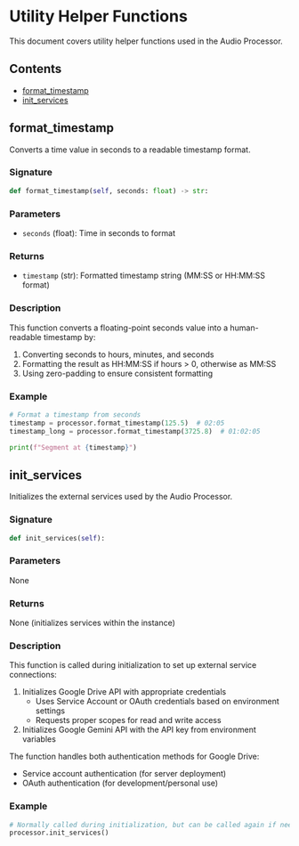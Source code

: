 # Utility Helper Functions

This document covers utility helper functions used in the Audio Processor.

## Contents

- [format_timestamp](#format_timestamp)
- [init_services](#init_services)

## format_timestamp

Converts a time value in seconds to a readable timestamp format.

### Signature

```python
def format_timestamp(self, seconds: float) -> str:
```

### Parameters

- `seconds` (float): Time in seconds to format

### Returns

- `timestamp` (str): Formatted timestamp string (MM:SS or HH:MM:SS format)

### Description

This function converts a floating-point seconds value into a human-readable timestamp by:
1. Converting seconds to hours, minutes, and seconds
2. Formatting the result as HH:MM:SS if hours > 0, otherwise as MM:SS
3. Using zero-padding to ensure consistent formatting

### Example

```python
# Format a timestamp from seconds
timestamp = processor.format_timestamp(125.5)  # 02:05
timestamp_long = processor.format_timestamp(3725.8)  # 01:02:05

print(f"Segment at {timestamp}")
```

## init_services

Initializes the external services used by the Audio Processor.

### Signature

```python
def init_services(self):
```

### Parameters

None

### Returns

None (initializes services within the instance)

### Description

This function is called during initialization to set up external service connections:
1. Initializes Google Drive API with appropriate credentials
   - Uses Service Account or OAuth credentials based on environment settings
   - Requests proper scopes for read and write access
2. Initializes Google Gemini API with the API key from environment variables

The function handles both authentication methods for Google Drive:
- Service account authentication (for server deployment)
- OAuth authentication (for development/personal use)

### Example

```python
# Normally called during initialization, but can be called again if needed
processor.init_services()
```